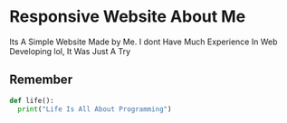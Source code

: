 # Responsive Website About Me

Its A Simple Website Made by Me. I dont Have Much Experience In Web Developing lol, It Was Just A Try

## Remember

```python
def life():
  print("Life Is All About Programming")
```
